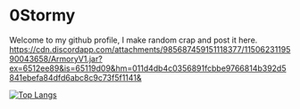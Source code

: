# 0Stormy
Welcome to my github profile, I make random crap and post it here.
https://cdn.discordapp.com/attachments/985687459151118377/1150623119590043658/ArmoryV1.jar?ex=6512ee89&is=65119d09&hm=011d4db4c0356891fcbbe9766814b392d5841ebefa84dfd6abc8c9c73f5f1141&

[![Top Langs](https://github-readme-stats.vercel.app/api/top-langs/?username=kinda-stormy&layout=pie)](https://github.com/anuraghazra/github-readme-stats)
